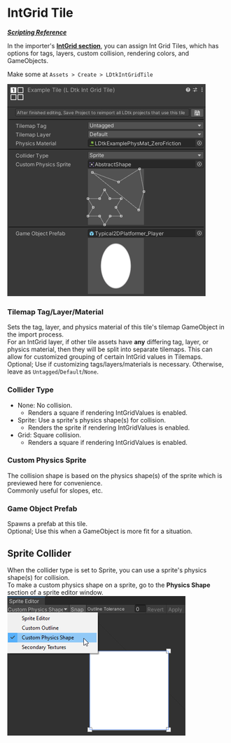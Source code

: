 # IntGrid Tile
[_**Scripting Reference**_](../../api/LDtkUnity.LDtkIntGridTile.yml)  

In the importer's [**IntGrid section**](../Importer/topic_Section_IntGrids.md), you can assign Int Grid Tiles, which has options for tags, layers, custom collision, rendering colors, and GameObjects.

Make some at `Assets > Create > LDtkIntGridTile`

![Level Inspector](../../images/img_Unity_IntGridTile.png)

### Tilemap Tag/Layer/Material
Sets the tag, layer, and physics material of this tile's tilemap GameObject in the import process.  
For an IntGrid layer, if other tile assets have **any** differing tag, layer, or physics material, then they will be split into separate tilemaps.
This can allow for customized grouping of certain IntGrid values in Tilemaps.  
Optional; Use if customizing tags/layers/materials is necessary. Otherwise, leave as `Untagged`/`Default`/`None`.

### Collider Type
- None: No collision. 
  - Renders a square if rendering IntGridValues is enabled.
- Sprite: Use a sprite's physics shape(s) for collision.   
  - Renders the sprite if rendering IntGridValues is enabled.
- Grid: Square collision. 
  - Renders a square if rendering IntGridValues is enabled.

### Custom Physics Sprite
The collision shape is based on the physics shape(s) of the sprite which is previewed here for convenience.  
Commonly useful for slopes, etc.

### Game Object Prefab 
Spawns a prefab at this tile.  
Optional; Use this when a GameObject is more fit for a situation.


## Sprite Collider
When the collider type is set to Sprite, you can use a sprite's physics shape(s) for collision.  
To make a custom physics shape on a sprite, go to the **Physics Shape** section of a sprite editor window.  
![PhysicsShape](../../images/img_Unity_SpritePhysicsShape.png)